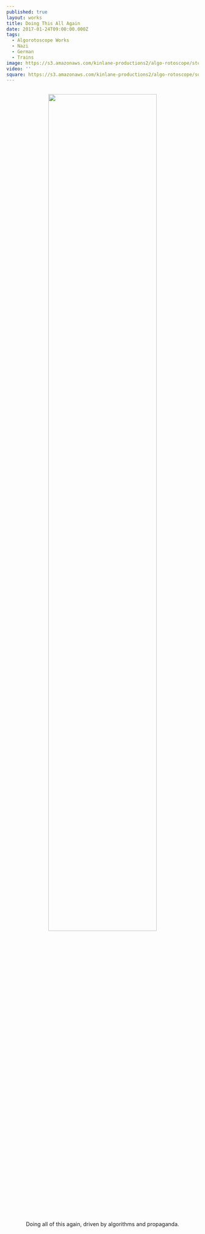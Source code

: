 ```yaml
---
published: true
layout: works
title: Doing This All Again
date: 2017-01-24T09:00:00.000Z
tags:
  - Algorotoscope Works
  - Nazi
  - German
  - Trains
image: https://s3.amazonaws.com/kinlane-productions2/algo-rotoscope/stories/status-berlin_propaganda_leaflets.jpg
video: ''
square: https://s3.amazonaws.com/kinlane-productions2/algo-rotoscope/square/status-berlin_propaganda_leaflets_square.jpg
---
```

<p align="center"><img src="{{ page.image }}" width="75%" style="padding: 15px;" /></p>
<center>Doing all of this again, driven by algorithms and propaganda.</center>
